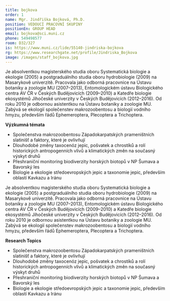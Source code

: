 ```yaml
---
title: bojkova
order: 1
name: Mgr. Jindřiška Bojková, Ph.D.
position: VEDOUCÍ PRACOVNÍ SKUPINY
positionEn: GROUP HEAD
email: bojkova@sci.muni.cz
phone: 549498577
room: D32/327
is: https://www.muni.cz/lide/55140-jindriska-bojkova
rg: https://www.researchgate.net/profile/Jindriska_Bojkova
image: /images/staff_bojkova.jpg
---
```

<div class="cz">

Je absolventkou magisterského studia oboru Systematická biologie a ekologie (2005) a postgraduálního studia oboru hydrobiologie (2009) na Masarykově univerzitě. Pracovala jako odborná pracovnice na Ústavu botaniky a zoologie MU (2007–2013), Entomologickém ústavu Biologického centra AV ČR v Českých Budějovicích (2009–2010) a Katedře biologie ekosystémů Jihočeské univerzity v Českých Budějovicích (2012–2016). Od roku 2010 je odbornou asistentkou na
Ústavu botaniky a zoologie MU. Zabývá se ekologií společenstev makrozoobentosu a biologií vodního hmyzu, především řádů Ephemeroptera, Plecoptera a Trichoptera.

**Výzkumná témata**

* Společenstva makrozoobentosu Západokarpatských prameništních slatinišť a faktory, které je
  ovlivňují
* Dlouhodobé změny taxocenóz jepic, pošvatek a chrostíků a rolí historických antropogenních
  vlivů a klimatických změn na současný výskyt druhů
* Přeshraniční monitoring biodiverzity horských biotopů v NP Šumava a Bavorský les
* Biologie a ekologie středoevropských jepic a taxonomie jepic, především oblastí Kavkazu a
      Iránu

</div>

<div class="en">

Je absolventkou magisterského studia oboru Systematická biologie a ekologie (2005) a postgraduálního studia oboru hydrobiologie (2009) na Masarykově univerzitě. Pracovala jako odborná pracovnice na Ústavu botaniky a zoologie MU (2007–2013), Entomologickém ústavu Biologického centra AV ČR v Českých Budějovicích (2009–2010) a Katedře biologie ekosystémů Jihočeské univerzity v Českých Budějovicích (2012–2016). Od roku 2010 je odbornou asistentkou na
Ústavu botaniky a zoologie MU. Zabývá se ekologií společenstev makrozoobentosu a biologií vodního hmyzu, především řádů Ephemeroptera, Plecoptera a Trichoptera.

**Research Topics**

* Společenstva makrozoobentosu Západokarpatských prameništních slatinišť a faktory, které je
  ovlivňují
* Dlouhodobé změny taxocenóz jepic, pošvatek a chrostíků a rolí historických antropogenních
  vlivů a klimatických změn na současný výskyt druhů
* Přeshraniční monitoring biodiverzity horských biotopů v NP Šumava a Bavorský les
* Biologie a ekologie středoevropských jepic a taxonomie jepic, především oblastí Kavkazu a
      Iránu

</div>